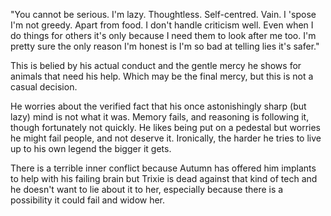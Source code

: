 "You cannot be serious. I'm lazy. Thoughtless. Self-centred. Vain. I 'spose I'm not greedy. Apart from food. I don't handle criticism well. Even when I do things for others it's only because I need them to look after me too. I'm pretty sure the only reason I'm honest is I'm so bad at telling lies it's safer."

This is belied by his actual conduct and the gentle mercy he shows for animals that need his help. Which may be the final mercy, but this is not a casual decision.

He worries about the verified fact that his once astonishingly sharp (but lazy) mind is not what it was. Memory fails, and reasoning is following it, though fortunately not quickly. He likes being put on a pedestal but worries he might fail people, and not deserve it. Ironically, the harder he tries to live up to his own legend the bigger it gets.

There is a terrible inner conflict because Autumn has offered him implants to help with his failing brain but Trixie is dead against that kind of tech and he doesn't want to lie about it to her, especially because there is a possibility it could fail and widow her.

